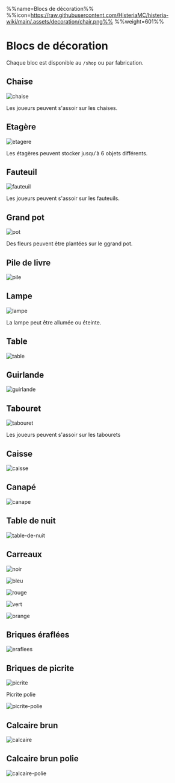 %%name=Blocs de décoration%%
%%icon=https://raw.githubusercontent.com/HisteriaMC/histeria-wiki/main/.assets/decoration/chair.png%%
%%weight=601%%

# Blocs de décoration

Chaque bloc est disponible au `/shop` ou par fabrication.

## Chaise

![chaise](https://raw.githubusercontent.com/HisteriaMC/histeria-wiki/main/.assets/decoration/chair.png)

Les joueurs peuvent s'assoir sur les chaises.

## Etagère

![etagere](https://raw.githubusercontent.com/HisteriaMC/histeria-wiki/main/.assets/decoration/shelf.webp)

Les étagères peuvent stocker jusqu'à 6 objets différents.

## Fauteuil

![fauteuil](https://raw.githubusercontent.com/HisteriaMC/histeria-wiki/main/.assets/decoration/armchair.png)

Les joueurs peuvent s'assoir sur les fauteuils.

## Grand pot

![pot](https://raw.githubusercontent.com/HisteriaMC/histeria-wiki/main/.assets/decoration/big-pot.png)

Des fleurs peuvent être plantées sur le ggrand pot.

## Pile de livre

![pile](https://raw.githubusercontent.com/HisteriaMC/histeria-wiki/main/.assets/decoration/book-pile.png)

## Lampe

![lampe](https://raw.githubusercontent.com/HisteriaMC/histeria-wiki/main/.assets/decoration/lamp.webp)

La lampe peut être allumée ou éteinte.

## Table

![table](https://raw.githubusercontent.com/HisteriaMC/histeria-wiki/main/.assets/decoration/table.png)

## Guirlande

![guirlande](https://raw.githubusercontent.com/HisteriaMC/histeria-wiki/main/.assets/decoration/tinsel.webp)

## Tabouret

![tabouret](https://raw.githubusercontent.com/HisteriaMC/histeria-wiki/main/.assets/decoration/stools.png)

Les joueurs peuvent s'assoir sur les tabourets

## Caisse 

![caisse](https://raw.githubusercontent.com/HisteriaMC/histeria-wiki/main/.assets/decoration/crate.png)

## Canapé

![canape](https://raw.githubusercontent.com/HisteriaMC/histeria-wiki/main/.assets/decoration/couch.png)

## Table de nuit

![table-de-nuit](https://raw.githubusercontent.com/HisteriaMC/histeria-wiki/main/.assets/decoration/beside-cabinet.png)

## Carreaux

![noir](https://raw.githubusercontent.com/HisteriaMC/histeria-wiki/main/.assets/decoration/black-tile.png)

![bleu](https://raw.githubusercontent.com/HisteriaMC/histeria-wiki/main/.assets/decoration/blue-tile.png)

![rouge](https://raw.githubusercontent.com/HisteriaMC/histeria-wiki/main/.assets/decoration/red-tile.png)

![vert](https://raw.githubusercontent.com/HisteriaMC/histeria-wiki/main/.assets/decoration/green-tile.png)

![orange](https://raw.githubusercontent.com/HisteriaMC/histeria-wiki/main/.assets/decoration/orange-tile.png)

## Briques éraflées

![eraflees](https://raw.githubusercontent.com/HisteriaMC/histeria-wiki/main/.assets/decoration/scoffed-bricks.png)

## Briques de picrite

![picrite](https://raw.githubusercontent.com/HisteriaMC/histeria-wiki/main/.assets/decoration/picrite-bricks.png)

Picrite polie

![picrite-polie](https://raw.githubusercontent.com/HisteriaMC/histeria-wiki/main/.assets/decoration/polished-picrite.png)

## Calcaire brun

![calcaire](https://raw.githubusercontent.com/HisteriaMC/histeria-wiki/main/.assets/decoration/gutter.png)

## Calcaire brun polie

![calcaire-polie](https://raw.githubusercontent.com/HisteriaMC/histeria-wiki/main/.assets/decoration/polished-gutter.png)
